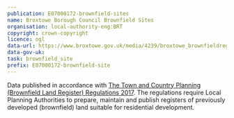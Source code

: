 ```yaml
---
publication: E07000172-brownfield-sites
name: Broxtowe Borough Council Brownfield Sites
organisation: local-authority-eng:BRT
copyright: crown-copyright
licence: ogl
data-url: https://www.broxtowe.gov.uk/media/4239/broxtowe_brownfieldregister_2017-12-13_rev1.csv
data-gov-uk: 
task: brownfield_site
prefix: E07000172-brownfield-site
---
```


Data published in accordance with [The Town and Country Planning (Brownfield Land Register) Regulations 2017](http://www.legislation.gov.uk/uksi/2017/403/contents/made).
The regulations require Local Planning Authorities to prepare, maintain and publish registers of previously developed (brownfield) land suitable for residential development.

